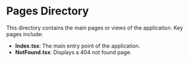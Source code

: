 # Pages Directory

This directory contains the main pages or views of the application. Key pages include:

- **Index.tsx**: The main entry point of the application.
- **NotFound.tsx**: Displays a 404 not found page. 